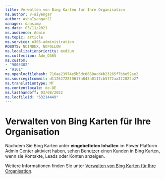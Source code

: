 ```yaml
---
title: Verwalten von Bing Karten für Ihre Organisation
ms.author: v-aiyengar
author: AshaIyengar21
manager: dansimp
ms.date: 03/11/2021
ms.audience: Admin
ms.topic: article
ms.service: o365-administration
ROBOTS: NOINDEX, NOFOLLOW
ms.localizationpriority: medium
ms.collection: Adm_O365
ms.custom:
- "9005302"
- "9161"
ms.openlocfilehash: 716ae23974e5b5dc8668acd4b23265f7bbe52ae2
ms.sourcegitcommit: d11262728f0617a843a0117cb5172aa322022b27
ms.translationtype: MT
ms.contentlocale: de-DE
ms.lasthandoff: 03/08/2022
ms.locfileid: "63214449"
---
```

# <a name="manage-bing-maps-for-your-organization"></a>Verwalten von Bing Karten für Ihre Organisation

Nachdem Sie Bing Karten unter **eingebetteten Inhalten** im Power Platform Admin Center aktiviert haben, sehen Benutzer einen Kunden in Bing Karten, wenn sie Kontakte, Leads oder Konten anzeigen.

Weitere Informationen finden Sie unter [Verwalten von Bing Karten für Ihre Organisation](https://go.microsoft.com/fwlink/?linkid=2152757).